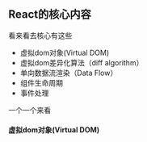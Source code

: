 ## React的核心内容

看来看去核心有这些

* 虚拟dom对象(Virtual DOM)
* 虚拟dom差异化算法（diff algorithm）
* 单向数据流渲染（Data Flow）
* 组件生命周期
* 事件处理

一个一个来看

#### 虚拟dom对象(Virtual DOM)
